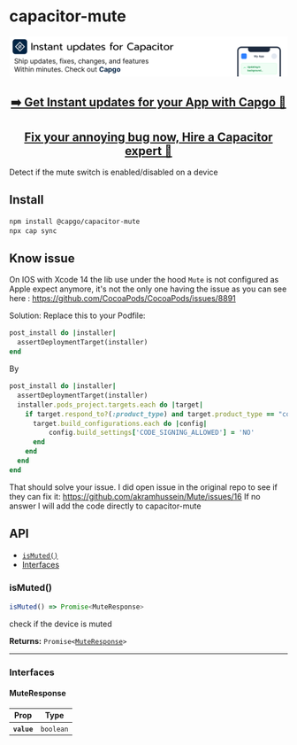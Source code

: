 # capacitor-mute
  <a href="https://capgo.app/"><img src='https://raw.githubusercontent.com/Cap-go/capgo/main/assets/capgo_banner.png' alt='Capgo - Instant updates for capacitor'/></a>

<div align="center">
  <h2><a href="https://capgo.app/?ref=plugin"> ➡️ Get Instant updates for your App with Capgo 🚀</a></h2>
  <h2><a href="https://capgo.app/consulting/?ref=plugin"> Fix your annoying bug now, Hire a Capacitor expert 💪</a></h2>
</div>


Detect if the mute switch is enabled/disabled on a device

## Install

```bash
npm install @capgo/capacitor-mute
npx cap sync
```

## Know issue

On IOS with Xcode 14 the lib use under the hood `Mute` is not configured as Apple expect anymore, it's not the only one having the issue as you can see here :
https://github.com/CocoaPods/CocoaPods/issues/8891

Solution:
Replace this to your Podfile:
```ruby
post_install do |installer|
  assertDeploymentTarget(installer)
end
```
By
```ruby
post_install do |installer|
  assertDeploymentTarget(installer)
  installer.pods_project.targets.each do |target|
    if target.respond_to?(:product_type) and target.product_type == "com.apple.product-type.bundle"
      target.build_configurations.each do |config|
          config.build_settings['CODE_SIGNING_ALLOWED'] = 'NO'
      end
    end
  end
end
```
That should solve your issue.
I did open issue in the original repo to see if they can fix it:
https://github.com/akramhussein/Mute/issues/16
If no answer I will add the code directly to capacitor-mute


## API

<docgen-index>

* [`isMuted()`](#ismuted)
* [Interfaces](#interfaces)

</docgen-index>

<docgen-api>
<!--Update the source file JSDoc comments and rerun docgen to update the docs below-->

### isMuted()

```typescript
isMuted() => Promise<MuteResponse>
```

check if the device is muted

**Returns:** <code>Promise&lt;<a href="#muteresponse">MuteResponse</a>&gt;</code>

--------------------


### Interfaces


#### MuteResponse

| Prop        | Type                 |
| ----------- | -------------------- |
| **`value`** | <code>boolean</code> |

</docgen-api>
